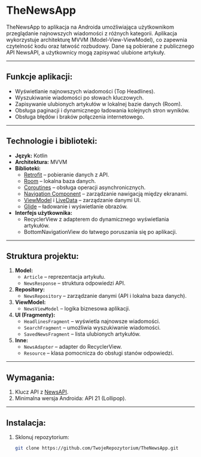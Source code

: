 # TheNewsApp

TheNewsApp to aplikacja na Androida umożliwiająca użytkownikom przeglądanie najnowszych wiadomości z różnych kategorii. Aplikacja wykorzystuje architekturę MVVM (Model-View-ViewModel), co zapewnia czytelność kodu oraz łatwość rozbudowy. Dane są pobierane z publicznego API NewsAPI, a użytkownicy mogą zapisywać ulubione artykuły.

---

## Funkcje aplikacji:
- Wyświetlanie najnowszych wiadomości (Top Headlines).
- Wyszukiwanie wiadomości po słowach kluczowych.
- Zapisywanie ulubionych artykułów w lokalnej bazie danych (Room).
- Obsługa paginacji i dynamicznego ładowania kolejnych stron wyników.
- Obsługa błędów i braków połączenia internetowego.

---

## Technologie i biblioteki:
- **Język:** Kotlin
- **Architektura:** MVVM
- **Biblioteki:**
  - [Retrofit](https://square.github.io/retrofit/) – pobieranie danych z API.
  - [Room](https://developer.android.com/training/data-storage/room) – lokalna baza danych.
  - [Coroutines](https://developer.android.com/kotlin/coroutines) – obsługa operacji asynchronicznych.
  - [Navigation Component](https://developer.android.com/guide/navigation) – zarządzanie nawigacją między ekranami.
  - [ViewModel](https://developer.android.com/topic/libraries/architecture/viewmodel) i [LiveData](https://developer.android.com/topic/libraries/architecture/livedata) – zarządzanie danymi UI.
  - [Glide](https://github.com/bumptech/glide) – ładowanie i wyświetlanie obrazów.
- **Interfejs użytkownika:**
  - RecyclerView z adapterem do dynamicznego wyświetlania artykułów.
  - BottomNavigationView do łatwego poruszania się po aplikacji.

---

## Struktura projektu:
1. **Model:**
   - `Article` – reprezentacja artykułu.
   - `NewsResponse` – struktura odpowiedzi API.
2. **Repository:**
   - `NewsRepository` – zarządzanie danymi (API i lokalna baza danych).
3. **ViewModel:**
   - `NewsViewModel` – logika biznesowa aplikacji.
4. **UI (Fragmenty):**
   - `HeadlinesFragment` – wyświetla najnowsze wiadomości.
   - `SearchFragment` – umożliwia wyszukiwanie wiadomości.
   - `SavedNewsFragment` – lista ulubionych artykułów.
5. **Inne:**
   - `NewsAdapter` – adapter do RecyclerView.
   - `Resource` – klasa pomocnicza do obsługi stanów odpowiedzi.

---

## Wymagania:
1. Klucz API z [NewsAPI](https://newsapi.org/).
2. Minimalna wersja Androida: API 21 (Lollipop).

---

## Instalacja:
1. Sklonuj repozytorium:
   ```bash
   git clone https://github.com/TwojeRepozytorium/TheNewsApp.git
